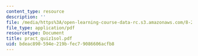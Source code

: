 ```yaml
---
content_type: resource
description: ''
file: /media/https%3A/open-learning-course-data-rc.s3.amazonaws.com/8-282j-introduction-to-astronomy-spring-2006/bdeac890594e219bfec79086606acfb8_pract_quiz1sol.pdf
file_type: application/pdf
resourcetype: Document
title: pract_quiz1sol.pdf
uid: bdeac890-594e-219b-fec7-9086606acfb8
---
```

